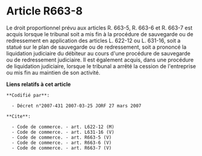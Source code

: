 # Article R663-8

Le droit proportionnel prévu aux articles R. 663-5, R. 663-6 et R. 663-7 est acquis lorsque le tribunal soit a mis fin à la
procédure de sauvegarde ou de redressement en application des articles L. 622-12 ou L. 631-16, soit a statué sur le plan de
sauvegarde ou de redressement, soit a prononcé la liquidation judiciaire du débiteur au cours d'une procédure de sauvegarde
ou de redressement judiciaire. Il est également acquis, dans une procédure de liquidation judiciaire, lorsque le tribunal a
arrêté la cession de l'entreprise ou mis fin au maintien de son activité.

**Liens relatifs à cet article**

	**Codifié par**:

	  - Décret n°2007-431 2007-03-25 JORF 27 mars 2007

	**Cite**:

	  - Code de commerce. - art. L622-12 (M)
	  - Code de commerce. - art. L631-16 (V)
	  - Code de commerce. - art. R663-5 (V)
	  - Code de commerce. - art. R663-6 (V)
	  - Code de commerce. - art. R663-7 (V)
